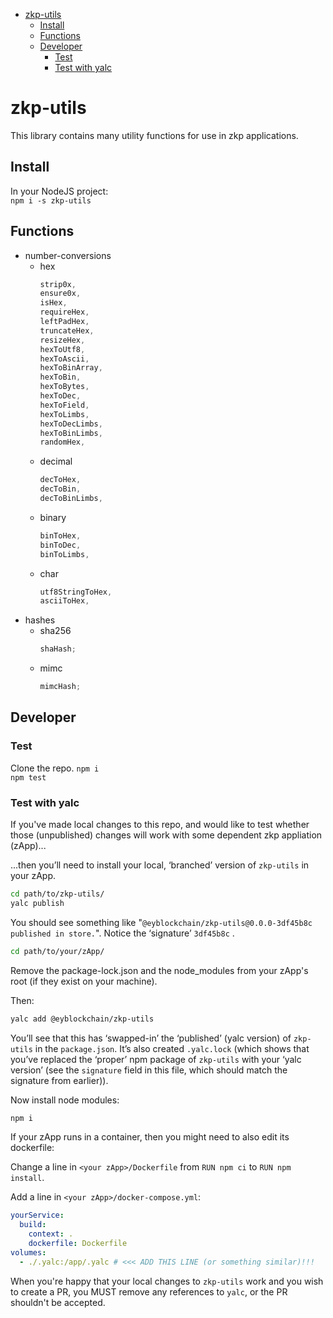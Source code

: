 <!-- START doctoc generated TOC please keep comment here to allow auto update -->
<!-- DON'T EDIT THIS SECTION, INSTEAD RE-RUN doctoc TO UPDATE -->

- [zkp-utils](#zkp-utils)
  - [Install](#install)
  - [Functions](#functions)
  - [Developer](#developer)
    - [Test](#test)
    - [Test with yalc](#test-with-yalc)

<!-- END doctoc generated TOC please keep comment here to allow auto update -->

# zkp-utils

This library contains many utility functions for use in zkp applications.

## Install

In your NodeJS project:  
`npm i -s zkp-utils`

## Functions

- number-conversions
  - hex
    ```js
    strip0x,
    ensure0x,
    isHex,
    requireHex,
    leftPadHex,
    truncateHex,
    resizeHex,
    hexToUtf8,
    hexToAscii,
    hexToBinArray,
    hexToBin,
    hexToBytes,
    hexToDec,
    hexToField,
    hexToLimbs,
    hexToDecLimbs,
    hexToBinLimbs,
    randomHex,
    ```
  - decimal
    ```js
    decToHex,
    decToBin,
    decToBinLimbs,
    ```
  - binary
    ```js
    binToHex,
    binToDec,
    binToLimbs,
    ```
  - char
    ```js
    utf8StringToHex,
    asciiToHex,
    ```
- hashes
  - sha256
    ```js
    shaHash;
    ```
  - mimc
    ```js
    mimcHash;
    ```

## Developer

### Test

Clone the repo. `npm i`  
`npm test`

### Test with yalc

If you've made local changes to this repo, and would like to test whether those (unpublished) changes will work with some dependent zkp appliation (zApp)...

...then you’ll need to install your local, ‘branched’ version of `zkp-utils` in your zApp.

```sh
cd path/to/zkp-utils/
yalc publish
```

You should see something like "`@eyblockchain/zkp-utils@0.0.0-3df45b8c published in store.`". Notice the ‘signature’ `3df45b8c` .

```sh
cd path/to/your/zApp/
```

Remove the package-lock.json and the node_modules from your zApp's root (if they exist on your machine).

Then:

```sh
yalc add @eyblockchain/zkp-utils
```

You’ll see that this has ‘swapped-in’ the ‘published’ (yalc version) of `zkp-utils` in the `package.json`. It’s also created `.yalc.lock` (which shows that you’ve replaced the ‘proper’ npm package of `zkp-utils` with your ‘yalc version’ (see the `signature` field in this file, which should match the signature from earlier)).

Now install node modules:

```sh
npm i
```

If your zApp runs in a container, then you might need to also edit its dockerfile:

Change a line in `<your zApp>/Dockerfile` from `RUN npm ci` to `RUN npm install`.

Add a line in `<your zApp>/docker-compose.yml`:

```yaml
yourService:
  build:
    context: .
    dockerfile: Dockerfile
volumes:
  - ./.yalc:/app/.yalc # <<< ADD THIS LINE (or something similar)!!!
```

When you're happy that your local changes to `zkp-utils` work and you wish to create a PR, you MUST remove any references to `yalc`, or the PR shouldn't be accepted.
